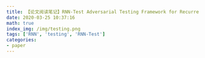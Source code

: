 ```yaml
---
title: 【论文阅读笔记】RNN-Test Adversarial Testing Framework for Recurrent Neural Network Systems 
date: 2020-03-25 10:37:16
math: true
index_img: /img/testing.png
tags: ['RNN', 'testing', 'RNN-Test']
categories: 
- paper
---
```


<!--more--->
